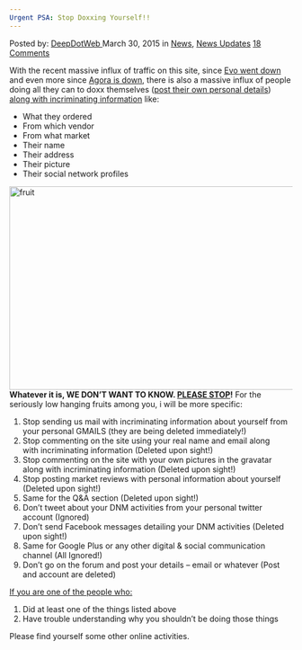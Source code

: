 ```yaml
---
Urgent PSA: Stop Doxxing Yourself!!
---
```

<article class="post-listing post-9775 post type-post status-publish format-standard has-post-thumbnail hentry category-news category-news-updates tag-doxxing tag-psa tag-stop tag-urgent">
<div class="post-inner">
<span>Posted by: <a href="https://www.deepdotweb.com/author/admin/" title="">DeepDotWeb </a></span>
<span>March 30, 2015</span>
<span>in <a href="https://www.deepdotweb.com/category/news/" rel="category tag">News</a>, <a href="https://www.deepdotweb.com/category/news-updates/" rel="category tag">News Updates</a></span>
<span><a href="https://www.deepdotweb.com/2015/03/30/urgent-psa-stop-doxxing-yourself/#comments">18 Comments</a></span>
</p>
<div class="clear"></div>
<div class="entry">
<p>With the recent massive influx of traffic on this site, since <a title="Evolution Marketplace Exit Scam: Biggest Exist Scam Ever?" href="http://www.deepdotweb.com/2015/03/18/evolution-marketplace-exit-scam-biggest-exist-scam-ever/">Evo went down</a> and even more since <a href="http://www.deepdotweb.com/marketplace-directory/listing/agora-market">Agora is down</a>, there is also a massive influx of people doing all they can to doxx themselves (<a href="http://www.deepdotweb.com/2014/03/02/deepdotwebs-darknet-dictionary/">post their own personal details</a>) <span style="text-decoration: underline;">along with incriminating information</span> like:</p>
<ul>
<li>What they ordered</li>
<li>From which vendor</li>
<li>From what market</li>
<li>Their name</li>
<li>Their address</li>
<li>Their picture</li>
<li>Their social network profiles</li>
</ul>
<p><a href="/imgs/2015/03/fruit.png"><img class="aligncenter size-full wp-image-9776" src="https://www.deepdotweb.com/wp-content/uploads/2015/03/fruit.png" alt="fruit" width="673" height="362" srcset="https://www.deepdotweb.com/wp-content/uploads/2015/03/fruit.png 673w, https://www.deepdotweb.com/wp-content/uploads/2015/03/fruit-300x161.png 300w" sizes="(max-width: 673px) 100vw, 673px"/></a><br/>
<strong>Whatever it is, WE DON&#8217;T WANT TO KNOW. <span style="text-decoration: underline;">PLEASE STOP</span>!</strong> For the seriously low hanging fruits among you, i will be more specific:</p>
<ol>
<li>Stop sending us mail with incriminating information about yourself from your personal GMAILS (they are being deleted immediately!)</li>
<li>Stop commenting on the site using your real name and email along with incriminating information (Deleted upon sight!)</li>
<li>Stop commenting on the site with your own pictures in the gravatar along with incriminating information (Deleted upon sight!)</li>
<li>Stop posting market reviews with personal information about yourself (Deleted upon sight!)</li>
<li>Same for the Q&amp;A section (Deleted upon sight!)</li>
<li>Don&#8217;t tweet about your DNM activities from your personal twitter account (Ignored)</li>
<li>Don&#8217;t send Facebook messages detailing your DNM activities (Deleted upon sight!)</li>
<li>Same for Google Plus or any other digital &amp; social communication channel (All Ignored!)</li>
<li>Don&#8217;t go on the forum and post your details &#8211; email or whatever (Post and account are deleted)</li>
</ol>
<p><span style="text-decoration: underline;">If you are one of the people who:</span></p>
<ol>
<li>Did at least one of the things listed above</li>
<li>Have trouble understanding why you shouldn&#8217;t be doing those things</li>
</ol>
<p>Please find yourself some other online activities.</p>
</div>
<span style="display:none"><a href="https://www.deepdotweb.com/tag/doxxing/" rel="tag">doxxing</a> <a href="https://www.deepdotweb.com/tag/psa/" rel="tag">psa</a> <a href="https://www.deepdotweb.com/tag/stop/" rel="tag">stop</a> <a href="https://www.deepdotweb.com/tag/urgent/" rel="tag">urgent</a></span> <span style="display:none" class="updated">2015-03-30</span>
<div style="display:none" class="vcard author" itemprop="author" itemscope itemtype="http://schema.org/Person"><strong class="fn" itemprop="name">